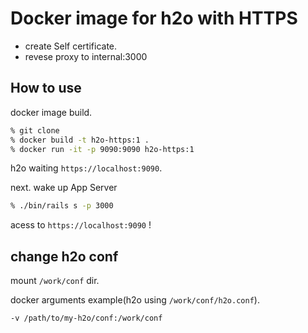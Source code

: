 # Docker image for h2o with HTTPS

- create Self certificate.
- revese proxy to internal:3000

## How to use

docker image build.

```sh
% git clone
% docker build -t h2o-https:1 .
% docker run -it -p 9090:9090 h2o-https:1
```

h2o waiting `https://localhost:9090`.

next. wake up App Server

```sh
% ./bin/rails s -p 3000
```

acess to `https://localhost:9090` !

## change h2o conf

mount `/work/conf` dir.

docker arguments example(h2o using `/work/conf/h2o.conf`).

```
-v /path/to/my-h2o/conf:/work/conf
```

